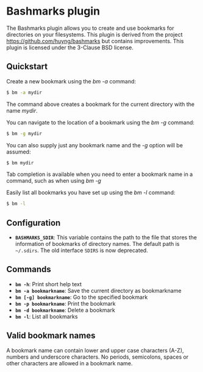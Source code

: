 # Bashmarks plugin

The Bashmarks plugin allows you to create and use bookmarks for directories on
your filesystems. This plugin is derived from the project
https://github.com/huyng/bashmarks but contains improvements. This plugin is
licensed under the 3-Clause BSD license.

## Quickstart

Create a new bookmark using the _bm -a_ command:

```bash
$ bm -a mydir
```

The command above creates a bookmark for the current directory with the name
_mydir_.

You can navigate to the location of a bookmark using the _bm -g_ command:

```bash
$ bm -g mydir
```

You can also supply just any bookmark name and the _-g_ option will be assumed:

```bash
$ bm mydir
```

Tab completion is available when you need to enter a bookmark name in a command,
such as when using _bm -g_

Easily list all bookmarks you have set up using the _bm -l_ command:

```bash
$ bm -l
```

## Configuration

-   **`BASHMARKS_SDIR`**: This variable contains the path to the file that
    stores the information of bookmarks of directory names. The default path is
    `~/.sdirs`. The old interface `SDIRS` is now deprecated.

## Commands

-   **`bm -h`**: Print short help text
-   **`bm -a bookmarkname`**: Save the current directory as bookmarkname
-   **`bm [-g] bookmarkname`**: Go to the specified bookmark
-   **`bm -p bookmarkname`**: Print the bookmark
-   **`bm -d bookmarkname`**: Delete a bookmark
-   **`bm -l`**: List all bookmarks

## Valid bookmark names

A bookmark name can contain lower and upper case characters (A-Z), numbers and
underscore characters. No periods, semicolons, spaces or other characters are
allowed in a bookmark name.
